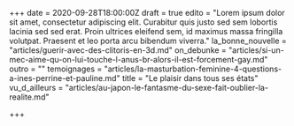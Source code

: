 +++
date = 2020-09-28T18:00:00Z
draft = true
edito = "Lorem ipsum dolor sit amet, consectetur adipiscing elit. Curabitur quis justo sed sem lobortis lacinia sed sed erat. Proin ultrices eleifend sem, id maximus massa fringilla volutpat. Praesent et leo porta arcu bibendum viverra."
la_bonne_nouvelle = "articles/guerir-avec-des-clitoris-en-3d.md"
on_debunke = "articles/si-un-mec-aime-qu-on-lui-touche-l-anus-br-alors-il-est-forcement-gay.md"
outro = ""
temoignages = "articles/la-masturbation-feminine-4-questions-a-ines-perrine-et-pauline.md"
title = "Le plaisir dans tous ses états"
vu_d_ailleurs = "articles/au-japon-le-fantasme-du-sexe-fait-oublier-la-realite.md"

+++
